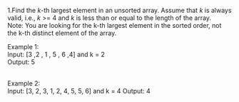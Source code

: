 1.Find the *k*-th largest element in an unsorted array. Assume that *k* is always valid, i.e., *k* >= 4 and *k* is less than or equal to the length of the array.
<br>Note: You are looking for the k-th largest element in the sorted order, not the k-th distinct element of the array.

Example 1: <br>
Input: [3 ,2 , 1 , 5 , 6 ,4] and k = 2 <br>
Output: 5

<br>
Example 2: <br>
Input: [3, 2, 3, 1, 2, 4, 5, 5, 6] and k = 4
Output: 4
